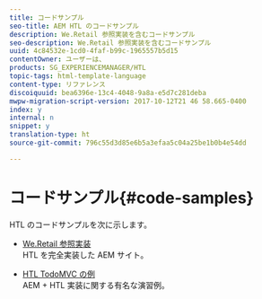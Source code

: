 ```yaml
---
title: コードサンプル
seo-title: AEM HTL のコードサンプル
description: We.Retail 参照実装を含むコードサンプル
seo-description: We.Retail 参照実装を含むコードサンプル
uuid: 4c84532e-1cd0-4faf-b99c-1965557b5d15
contentOwner: ユーザーは、
products: SG_EXPERIENCEMANAGER/HTL
topic-tags: html-template-language
content-type: リファレンス
discoiquuid: bea6396e-13c4-4048-9a8a-e5d7c281deba
mwpw-migration-script-version: 2017-10-12T21 46 58.665-0400
index: y
internal: n
snippet: y
translation-type: ht
source-git-commit: 796c55d3d85e6b5a3efaa5c04a25be1b0b4e54dd

---
```



# コードサンプル{#code-samples}

HTL のコードサンプルを次に示します。

* [We.Retail 参照実装](https://helpx.adobe.com/jp/experience-manager/6-4/sites/developing/using/we-retail.html)\
   HTL を完全実装した AEM サイト。

* [HTL TodoMVC の例](https://github.com/Adobe-Marketing-Cloud/aem-sightly-sample-todomvc)\
   AEM + HTL 実装に関する有名な演習例。
